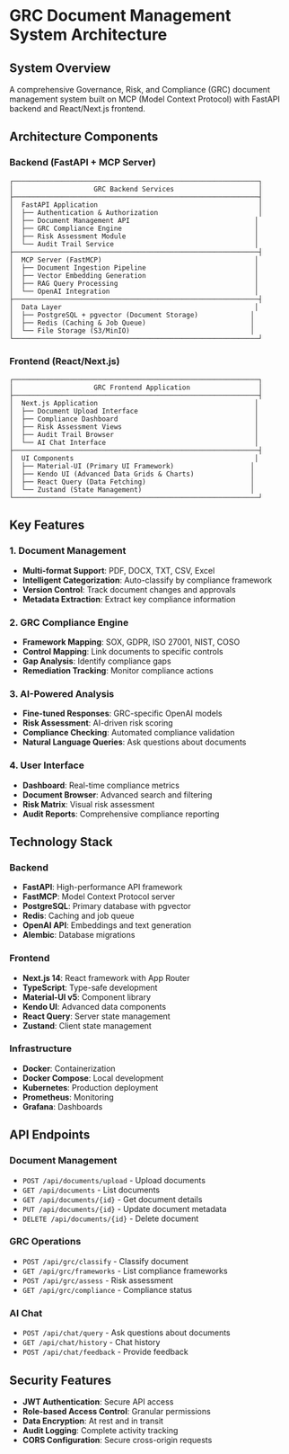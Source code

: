 # GRC Document Management System Architecture

## System Overview
A comprehensive Governance, Risk, and Compliance (GRC) document management system built on MCP (Model Context Protocol) with FastAPI backend and React/Next.js frontend.

## Architecture Components

### Backend (FastAPI + MCP Server)
```
┌─────────────────────────────────────────────────────────────┐
│                    GRC Backend Services                     │
├─────────────────────────────────────────────────────────────┤
│  FastAPI Application                                        │
│  ├── Authentication & Authorization                         │
│  ├── Document Management API                               │
│  ├── GRC Compliance Engine                                 │
│  ├── Risk Assessment Module                                │
│  └── Audit Trail Service                                   │
├─────────────────────────────────────────────────────────────┤
│  MCP Server (FastMCP)                                      │
│  ├── Document Ingestion Pipeline                           │
│  ├── Vector Embedding Generation                           │
│  ├── RAG Query Processing                                  │
│  └── OpenAI Integration                                    │
├─────────────────────────────────────────────────────────────┤
│  Data Layer                                                │
│  ├── PostgreSQL + pgvector (Document Storage)             │
│  ├── Redis (Caching & Job Queue)                          │
│  └── File Storage (S3/MinIO)                              │
└─────────────────────────────────────────────────────────────┘
```

### Frontend (React/Next.js)
```
┌─────────────────────────────────────────────────────────────┐
│                    GRC Frontend Application                 │
├─────────────────────────────────────────────────────────────┤
│  Next.js Application                                       │
│  ├── Document Upload Interface                             │
│  ├── Compliance Dashboard                                  │
│  ├── Risk Assessment Views                                 │
│  ├── Audit Trail Browser                                   │
│  └── AI Chat Interface                                     │
├─────────────────────────────────────────────────────────────┤
│  UI Components                                             │
│  ├── Material-UI (Primary UI Framework)                   │
│  ├── Kendo UI (Advanced Data Grids & Charts)              │
│  ├── React Query (Data Fetching)                          │
│  └── Zustand (State Management)                           │
└─────────────────────────────────────────────────────────────┘
```

## Key Features

### 1. Document Management
- **Multi-format Support**: PDF, DOCX, TXT, CSV, Excel
- **Intelligent Categorization**: Auto-classify by compliance framework
- **Version Control**: Track document changes and approvals
- **Metadata Extraction**: Extract key compliance information

### 2. GRC Compliance Engine
- **Framework Mapping**: SOX, GDPR, ISO 27001, NIST, COSO
- **Control Mapping**: Link documents to specific controls
- **Gap Analysis**: Identify compliance gaps
- **Remediation Tracking**: Monitor compliance actions

### 3. AI-Powered Analysis
- **Fine-tuned Responses**: GRC-specific OpenAI models
- **Risk Assessment**: AI-driven risk scoring
- **Compliance Checking**: Automated compliance validation
- **Natural Language Queries**: Ask questions about documents

### 4. User Interface
- **Dashboard**: Real-time compliance metrics
- **Document Browser**: Advanced search and filtering
- **Risk Matrix**: Visual risk assessment
- **Audit Reports**: Comprehensive compliance reporting

## Technology Stack

### Backend
- **FastAPI**: High-performance API framework
- **FastMCP**: Model Context Protocol server
- **PostgreSQL**: Primary database with pgvector
- **Redis**: Caching and job queue
- **OpenAI API**: Embeddings and text generation
- **Alembic**: Database migrations

### Frontend
- **Next.js 14**: React framework with App Router
- **TypeScript**: Type-safe development
- **Material-UI v5**: Component library
- **Kendo UI**: Advanced data components
- **React Query**: Server state management
- **Zustand**: Client state management

### Infrastructure
- **Docker**: Containerization
- **Docker Compose**: Local development
- **Kubernetes**: Production deployment
- **Prometheus**: Monitoring
- **Grafana**: Dashboards

## API Endpoints

### Document Management
- `POST /api/documents/upload` - Upload documents
- `GET /api/documents` - List documents
- `GET /api/documents/{id}` - Get document details
- `PUT /api/documents/{id}` - Update document metadata
- `DELETE /api/documents/{id}` - Delete document

### GRC Operations
- `POST /api/grc/classify` - Classify document
- `GET /api/grc/frameworks` - List compliance frameworks
- `POST /api/grc/assess` - Risk assessment
- `GET /api/grc/compliance` - Compliance status

### AI Chat
- `POST /api/chat/query` - Ask questions about documents
- `GET /api/chat/history` - Chat history
- `POST /api/chat/feedback` - Provide feedback

## Security Features
- **JWT Authentication**: Secure API access
- **Role-based Access Control**: Granular permissions
- **Data Encryption**: At rest and in transit
- **Audit Logging**: Complete activity tracking
- **CORS Configuration**: Secure cross-origin requests
